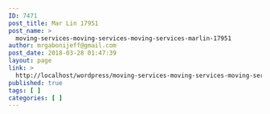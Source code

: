 ```yaml
---
ID: 7471
post_title: Mar Lin 17951
post_name: >
  moving-services-moving-services-moving-services-marlin-17951
author: mrgabonijeff@gmail.com
post_date: 2018-03-28 01:47:39
layout: page
link: >
  http://localhost/wordpress/moving-services-moving-services-moving-services-marlin-17951/
published: true
tags: [ ]
categories: [ ]
---
```

